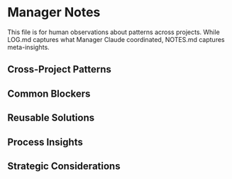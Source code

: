 # Manager Notes

This file is for human observations about patterns across projects.
While LOG.md captures what Manager Claude coordinated, NOTES.md captures meta-insights.

## Cross-Project Patterns

<!-- Patterns you notice across multiple projects -->

## Common Blockers

<!-- Recurring issues that affect multiple projects -->

## Reusable Solutions

<!-- Solutions from one project that could help others -->

## Process Insights

<!-- Observations about the development workflow itself -->

## Strategic Considerations

<!-- Higher-level thoughts about project portfolio -->